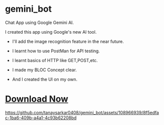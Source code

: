 # gemini_bot

Chat App using Google Gemini AI.
<br>

I created this app using Google's new AI tool.
<br>

- I'll add the image recognition feature in the near future.

- I learnt how to use PostMan for API testing.

- I learnt basics of HTTP like GET,POST,etc.

- I made my BLOC Concept clear.

- And I created the UI on my own.

# [Download Now](https://github.com/tanaysarkar0408/gemini_bot/releases/tag/GeminiAppV0.1)

https://github.com/tanaysarkar0408/gemini_bot/assets/108966939/8f5edfac-1ba6-409b-a4a1-4c93b62208bd


